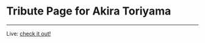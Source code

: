 # Tribute Page for Akira Toriyama
---
Live: [check it out!](https://alilinares.github.io/akira_toriyama/) 
